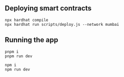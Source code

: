 ## Deploying smart contracts

```
npx hardhat compile
npx hardhat run scripts/deploy.js --network mumbai
```

## Running the app

```
pnpm i
pnpm run dev
```

```
npm i
npm run dev
```
